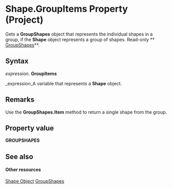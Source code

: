 
# Shape.GroupItems Property (Project)
Gets a  **GroupShapes** object that represents the individual shapes in a group, if the **Shape** object represents a group of shapes. Read-only ** [GroupShapes](http://msdn.microsoft.com/en-us/library/office/ff195331%28v=office.15%29)**.

## Syntax

 _expression_. **GroupItems**

 _expression_A variable that represents a  **Shape** object.


## Remarks

Use the  **GroupShapes.Item** method to return a single shape from the group.


## Property value

 **GROUPSHAPES**


## See also


#### Other resources


 [Shape Object](d2b32bcd-5595-a4a7-9772-feb25fd0103a.md)
 [GroupShapes](http://msdn.microsoft.com/en-us/library/office/ff195331%28v=office.15%29)
